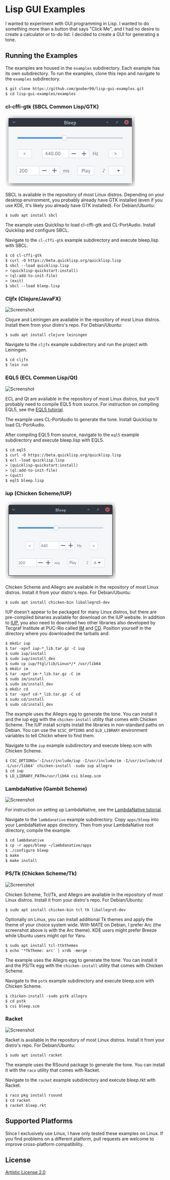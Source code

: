 # Lisp GUI Examples

I wanted to experiment with GUI programming in Lisp. I wanted to do something
more than a button that says "Click Me", and I had no desire to create a
calculator or to-do list. I decided to create a GUI for generating a tone.

## Running the Examples

The examples are housed in the `examples` subdirectory. Each example has its
own subdirectory. To run the examples, clone this repo and navigate to the
`examples` subdirectory.

```console
$ git clone https://github.com/goober99/lisp-gui-examples.git
$ cd lisp-gui-examples/examples
```

### cl-cffi-gtk (SBCL Common Lisp/GTK)

![Screenshot](screenshots/clcffigtk.png?raw=true "cl-cffi-gtk screenshot")

SBCL is available in the repository of most Linux distros. Depending on your
desktop environment, you probably already have GTK installed (even if you use
KDE, it's likely you already have GTK installed). For Debian/Ubuntu:

```console
$ sudo apt install sbcl
```

The example uses Quicklisp to load cl-cffi-gtk and CL-PortAudio. Install
Quicklisp and configure SBCL.

Navigate to the `cl-cffi-gtk` example subdirectory and execute bleep.lisp with
SBCL.

```console
$ cd cl-cffi-gtk
$ curl -O https://beta.quicklisp.org/quicklisp.lisp
$ sbcl --load quicklisp.lisp
> (quicklisp-quickstart:install)
> (ql:add-to-init-file)
> (exit)
$ sbcl --load bleep.lisp
```

### Cljfx (Clojure/JavaFX)

![Screenshot](screenshots/cljfx.png?raw=true "Cljfx screenshot")

Clojure and Leiningen are available in the repository of most Linux distros.
Install them from your distro's repo. For Debian/Ubuntu:

```console
$ sudo apt install clojure leiningen
```

Navigate to the `cljfx` example subdirectory and run the project with
Leiningen.

```console
$ cd cljfx
$ lein run
```

### EQL5 (ECL Common Lisp/Qt)

![Screenshot](screenshots/eql5.png?raw=true "EQL5 screenshot")

ECL and Qt are available in the repository of most Linux distros, but you'll
probably need to compile EQL5 from source. For instruction on compiling EQL5,
see the [EQL5
tutorial](https://github.com/goober99/lisp-gui-examples/blob/master/examples/eql5/tutorial.md#compiling-eql5).

The example uses CL-PortAudio to generate the tone. Install Quicklisp to load
CL-PortAudio.

After compiling EQL5 from source, navigate to the `eql5` example subdirectory
and execute bleep.lisp with EQL5.

```console
$ cd eql5
$ curl -O https://beta.quicklisp.org/quicklisp.lisp
$ ecl -load quicklisp.lisp
> (quicklisp-quickstart:install)
> (ql:add-to-init-file)
> (quit)
$ eql5 bleep.lisp
```

### iup (Chicken Scheme/IUP)

![Screenshot](screenshots/iup.png?raw=true "iup screenshot")

Chicken Scheme and Allegro are available in the repository of most Linux
distros. Install it from your distro's repo. For Debian/Ubuntu:

```console
$ sudo apt install chicken-bin liballegro5-dev
```

IUP doesn't appear to be packaged for many Linux distros, but there are
pre-compiled binaries available for download on the IUP website. In addition to
[IUP](https://www.tecgraf.puc-rio.br/iup/en/download.html), you also need to
download two other libraries also developed by Tecgraf Institute at PUC-Rio
called [IM](https://www.tecgraf.puc-rio.br/im/en/download.html) and
[CD](https://www.tecgraf.puc-rio.br/cd/en/download.html). Position yourself in
the directory where you downloaded the tarballs and:

```console
$ mkdir iup
$ tar -xpvf iup-*_lib.tar.gz -C iup
$ sudo iup/install
$ sudo iup/install_dev
$ sudo cp iup/ftgl/lib/Linux*/* /usr/lib64
$ mkdir im
$ tar -xpvf im-*_lib.tar.gz -C im
$ sudo im/install
$ sudo im/install_dev
$ mkdir cd
$ tar -xpvf cd-*_lib.tar.gz -C cd
$ sudo cd/install
$ sudo cd/install_dev
```

The example uses the Allegro egg to generate the tone. You can install it and
the iup egg with the `chicken-install` utility that comes with Chicken Scheme.
The IUP install scripts install the libraries in non-standard paths on Debian.
You can use the `$CSC_OPTIONS` and `$LD_LIBRARY` environment variables to tell
Chickn where to find them.

Navigate to the `iup` example subdirectory and execute bleep.scm with Chicken
Scheme.

```console
$ CSC_OPTIONS='-I/usr/include/iup -I/usr/include/im -I/usr/include/cd -L/usr/lib64' chicken-install -sudo iup allegro
$ cd iup
$ LD_LIBRARY_PATH=/usr/lib64 csi bleep.scm
```

### LambdaNative (Gambit Scheme)

![Screenshot](screenshots/lambdanative.png?raw=true "LambdaNative screenshot")

For instruction on setting up LambdaNative, see the [LambdaNative
tutorial](https://github.com/goober99/lisp-gui-examples/blob/master/examples/lambdanative/tutorial.md#installing-lambdanative).

Navigate to the `lambdanative` example subdirectory. Copy `apps/bleep` into
your LambdaNative apps directory. Then from your LambdaNative root directory,
compile the example.

```console
$ cd lambdanative
$ cp -r apps/bleep ~/lambdanative/apps
$ ./configure bleep
$ make
$ make install
```

### PS/Tk (Chicken Scheme/Tk)

![Screenshot](screenshots/pstk.png?raw=true "PS/Tk screenshot")

Chicken Scheme, Tcl/Tk, and Allegro are available in the repository of most
Linux distros. Install it from your distro's repo. For Debian/Ubuntu:

```console
$ sudo apt install chicken-bin tcl tk liballegro5-dev
```

Optionally on Linux, you can install additional Tk themes and apply the theme
of your choice system wide. With MATE on Debian, I prefer Arc (the screenshot
above is with the Arc theme). KDE users might prefer Breeze while Ubuntu users
might opt for Yaru.

```console
$ sudo apt install tcl-ttkthemes
$ echo '*TkTheme: arc' | xrdb -merge -
```

The example uses the Allegro egg to generate the tone. You can install it and
the PS/Tk egg with the `chicken-install` utility that comes with Chicken
Scheme.

Navigate to the `pstk` example subdirectory and execute bleep.scm with Chicken
Scheme.

```console
$ chicken-install -sudo pstk allegro
$ cd pstk
$ csi bleep.scm
```

### Racket

![Screenshot](screenshots/racket.png?raw=true "Racket screenshot")

Racket is available in the repository of most Linux distros. Install it from
your distro's repo. For Debian/Ubuntu:

```console
$ sudo apt install racket
```

The example uses the RSound package to generate the tone. You can install it
with the `raco` utility that comes with Racket.

Navigate to the `racket` example subdirectory and execute bleep.rkt with
Racket.

```console
$ raco pkg install rsound
$ cd racket
$ racket bleep.rkt
```

## Supported Platforms
Since I exclusively use Linux, I have only tested these examples on Linux. If
you find problems on a different platform, pull requests are welcome to improve
cross-platform compatibility.

## License
[Artistic License 2.0](https://www.perlfoundation.org/artistic-license-20.html)
